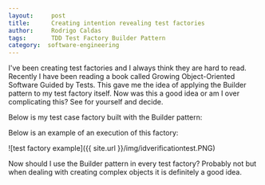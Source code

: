 ```yaml
---
layout:     post
title:      Creating intention revealing test factories
author:     Rodrigo Caldas
tags: 		TDD Test Factory Builder Pattern
category:  software-engineering
---
```

<!-- Start Writing Below in Markdown -->
I've been creating test factories and I always think they are hard to read. Recently I have been reading a book called Growing Object-Oriented Software Guided by Tests. This gave me the idea of applying the Builder pattern to my test factory itself. Now was this a good idea or am I over complicating this? See for yourself and decide.

Below is my test case factory built with the Builder pattern:

<script src="https://gist.github.com/kaldas/559454d9daea1d5598863684a2d67c2f.js"></script>

Below is an example of an execution of this factory:

![test factory example]({{ site.url }}/img/idverificationtest.PNG)

Now should I use the Builder pattern in every test factory? Probably not but when dealing with creating complex objects it is definitely a good idea.